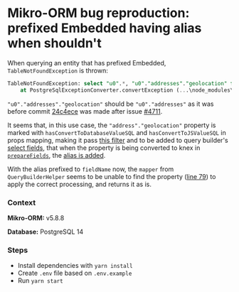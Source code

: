 # Mikro-ORM bug reproduction: prefixed Embedded having alias when shouldn't

When querying an entity that has prefixed Embedded, `TableNotFoundException` is thrown:

```sql
TableNotFoundException: select "u0".*, "u0"."addresses"."geolocation" from "user" as "u0" where "u0"."id" = 1 limit 1 - missing FROM-clause entry for table "addresses"
    at PostgreSqlExceptionConverter.convertException (...\node_modules\@mikro-orm\postgresql\PostgreSqlExceptionConverter.js:38:24)
```

`"u0"."addresses"."geolocation"` should be `"u0"."addresses"` as it was before commit [24c4ece](https://github.com/mikro-orm/mikro-orm/commit/24c4ece2775c0dbfc4e53ffbc3f33ec5524e5760) was made after issue [#4711](https://github.com/mikro-orm/mikro-orm/issues/4711).

It seems that, in this use case, the `"address"."geolocation"` property is marked with `hasConvertToDatabaseValueSQL` and `hasConvertToJSValueSQL` in props mapping, making it pass [this filter](https://github.com/mikro-orm/mikro-orm/blob/66278ea466df5434dbee36a8b45225998b888a94/packages/knex/src/AbstractSqlDriver.ts#L1114C6-L1114C6) and to be added to query builder's [select fields](https://github.com/mikro-orm/mikro-orm/blob/66278ea466df5434dbee36a8b45225998b888a94/packages/knex/src/AbstractSqlDriver.ts#L85), that when the property is being converted to knex in [`prepareFields`](https://github.com/mikro-orm/mikro-orm/blob/66278ea466df5434dbee36a8b45225998b888a94/packages/knex/src/query/QueryBuilder.ts#L883), the [alias is added](https://github.com/mikro-orm/mikro-orm/blob/66278ea466df5434dbee36a8b45225998b888a94/packages/knex/src/query/QueryBuilder.ts#L906).

With the alias prefixed to `fieldName` now, the `mapper` from `QueryBuilderHelper` seems to be unable to find the property ([line 79](https://github.com/mikro-orm/mikro-orm/blob/66278ea466df5434dbee36a8b45225998b888a94/packages/knex/src/query/QueryBuilderHelper.ts#L79)) to apply the correct processing, and returns it as is.



### Context

**Mikro-ORM:** v5.8.8

**Database:** PostgreSQL 14

### Steps

- Install dependencies with `yarn install`
- Create `.env` file based on `.env.example`
- Run `yarn start`

